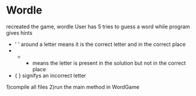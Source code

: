 # Wordle
recreated the game, wordle
User has 5 tries to guess a word while program gives hints 
- ' ' around a letter means it is the correct letter and in the correct place
- * * means the letter is present in the solution but not in the correct place
- { } signifys an incorrect letter

1)compile all files
2)run the main method in WordGame
